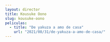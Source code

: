 ```yaml
---
layout: director
title: Kousuke Oono
slug: kousuke-oono
peliculas:
  - title: "De yakuza a amo de casa"
    url: "2021/08/31/de-yakuza-a-amo-de-casa/"
---
```

